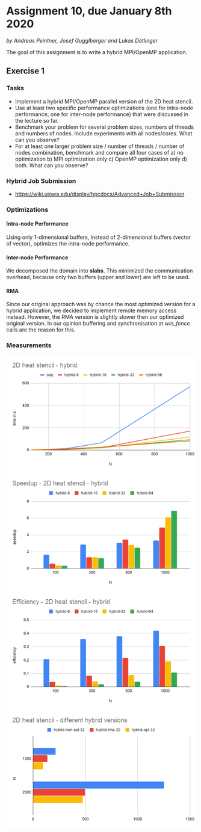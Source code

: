 # Assignment 10, due January 8th 2020

*by Andreas Peintner, Josef Gugglberger and Lukas Dötlinger*

The goal of this assignment is to write a hybrid MPI/OpenMP application.

## Exercise 1

### Tasks

- Implement a hybrid MPI/OpenMP parallel version of the 2D heat stencil.
- Use at least two specific performance optimizations (one for intra-node performance, one for inter-node performance) that were discussed in the lecture so far.
- Benchmark your problem for several problem sizes, numbers of threads and numbers of nodes. Include experiments with all nodes/cores. What can you observe?
- For at least one larger problem size / number of threads / number of nodes combination, benchmark and compare all four cases of a) no optimization b) MPI optimization only c) OpenMP optimization only d) both. What can you observe?

### Hybrid Job Submission

- https://wiki.uiowa.edu/display/hpcdocs/Advanced+Job+Submission

### Optimizations

#### Intra-node Performance

Using only 1-dimensional buffers, instead of 2-dimensional buffers (vector of vector), optimizes the intra-node performance.

#### Inter-node Performance

We decomposed the domain into **slabs**. This minimized the communication overhead, because only two buffers (upper and lower) are left to be used.

#### RMA

Since our original approach was by chance the most optimized version for a hybrid application, we decided to implement remote memory access instead. However, the RMA version is slightly slower then our optimized original version. In our opinion buffering and synchronisation at *win_fence* calls are the reason for this.

### Measurements

![](./measurements/time.png)
![](./measurements/speed.png)
![](./measurements/eff.png)
![](./measurements/versions.png)
